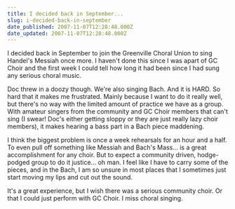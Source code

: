 ```yaml
---
title: I decided back in September...
slug: i-decided-back-in-september
date_published: 2007-11-07T12:28:48.000Z
date_updated: 2007-11-07T12:28:48.000Z
---
```


I decided back in September to join the Greenville Choral Union to sing Handel's Messiah once more. I haven't done this since I was apart of GC Choir and the first week I could tell how long it had been since I had sung any serious choral music.

Doc threw in a doozy though. We're also singing Bach. And it is HARD. So hard that it makes me frustrated. Mainly because I want to do it really well, but there's no way with the limited amount of practice we have as a group. With amateur singers from the community and GC Choir members that can't sing (I swear! Doc's either getting sloppy or they are just really lazy choir members), it makes hearing a bass part in a Bach piece maddening.

I think the biggest problem is once a week rehearsals for an hour and a half. To even pull off something like Messiah and Bach's Mass... is a great accomplishment for any choir. But to expect a community driven, hodge-podged group to do it justice... oh man. I feel like I have to carry some of the pieces, and in the Bach, I am so unsure in most places that I sometimes just start moving my lips and cut out the sound.

It's a great experience, but I wish there was a serious community choir. Or that I could just perform with GC Choir. I miss choral singing.
